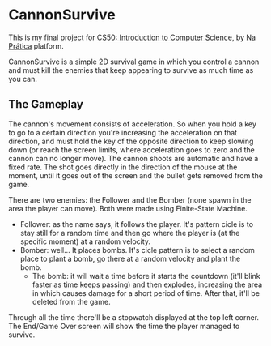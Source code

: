 # CannonSurvive

This is my final project for [CS50: Introduction to Computer Science](https://pll.harvard.edu/course/cs50-introduction-computer-science?delta=0), by [Na Prática](https://www.napratica.org.br/) platform.

CannonSurvive is a simple 2D survival game in which you control a cannon and must kill the enemies that keep appearing to survive as much time as you can.


## The Gameplay

The cannon's movement consists of acceleration. So when you hold a key to go to a certain direction you're increasing the acceleration on that direction, and must hold the key of the opposite direction to keep slowing down (or reach the screen limits, where acceleration goes to zero and the cannon can no longer move). The cannon shoots are automatic and have a fixed rate. The shot goes directly in the direction of the mouse at the moment, until it goes out of the screen and the bullet gets removed from the game.

There are two enemies: the Follower and the Bomber (none spawn in the area the player can move). Both were made using Finite-State Machine.
  - Follower: as the name says, it follows the player. It's pattern cicle is to stay still for a random time and then go where the player is (at the specific moment) at a random velocity.
  - Bomber: well... It places bombs. It's cicle pattern is to select a random place to plant a bomb, go there at a random velocity and plant the bomb.
    - The bomb: it will wait a time before it starts the countdown (it'll blink faster as time keeps passing) and then explodes, increasing the area in which causes damage for a short period of time. After that, it'll be deleted from the game.
    
Through all the time there'll be a stopwatch displayed at the top left corner. The End/Game Over screen will show the time the player managed to survive.
